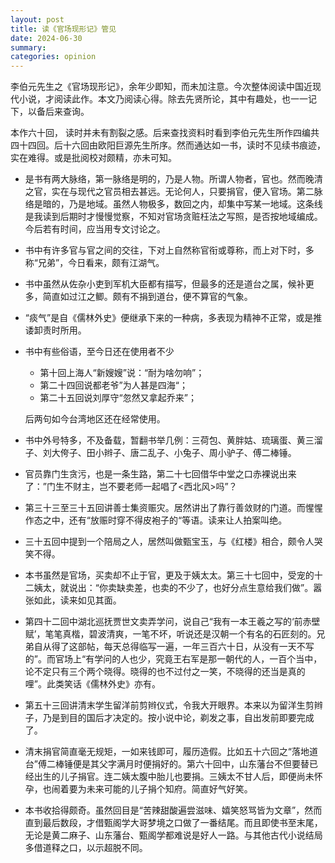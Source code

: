 ```yaml
---
layout: post
title: 读《官场现形记》管见
date: 2024-06-30
summary:
categories: opinion
---
```


李伯元先生之《官场现形记》，余年少即知，而未加注意。今次整体阅读中国近现代小说，才阅读此作。本文乃阅读心得。除去先贤所论，其中有趣处，也一一记下，以备后来查询。

本作六十回， 读时并未有割裂之感。后来查找资料时看到李伯元先生所作四编共四十四回。后十六回由欧阳巨源先生所序。然而通达如一书，读时不见续书痕迹，实在难得。或是批阅校对颇精，亦未可知。

- 是书有两大脉络，第一脉络是明的，乃是人物。所谓人物者，官也。然而晚清之官，实在与现代之官员相去甚远。无论何人，只要捐官，便入官场。第二脉络是暗的，乃是地域。虽然人物极多，数回之内，却集中写某一地域。这条线是我读到后期时才慢慢觉察，不知对官场贪赃枉法之写照，是否按地域编成。今后若有时间，应当用专文讨论之。

- 书中有许多官与官之间的交往，下对上自然称官衔或尊称，而上对下时，多称“兄弟”，今日看来，颇有江湖气。

- 书中虽然从佐杂小吏到军机大臣都有描写，但最多的还是道台之属，候补更多，简直如过江之鲫。颇有不捐到道台，便不算官的气象。

- “痰气”是自《儒林外史》便继承下来的一种病，多表现为精神不正常，或是推诿卸责时所用。

- 书中有些俗语，至今日还在使用者不少

  - 第十回上海人“新嫂嫂”说：“耐为啥勿响”；
  - 第二十四回说都老爷”为人甚是四海“；
  - 第二十五回说刘厚守“忽然又拿起乔来”；

  后两句如今台湾地区还在经常使用。

- 书中外号特多，不及备载，暂翻书举几例：三荷包、黄胖姑、琉璃蛋、黄三溜子、刘大侉子、田小辫子、唐二乱子、小兔子、周小驴子、傅二棒锤。

- 官员靠门生贪污，也是一条生路，第二十七回借华中堂之口赤裸说出来了：”门生不财主，岂不要老师一起唱了<西北风>吗”？

- 第三十三至三十五回讲善士集资赈灾。居然讲出了靠行善敛财的门道。而惺惺作态之中，还有“放赈时穿不得皮袍子的“等语。读来让人拍案叫绝。

- 三十五回中提到一个陪局之人，居然叫做甄宝玉，与《红楼》相合，颇令人哭笑不得。

- 本书虽然是官场，买卖却不止于官，更及于姨太太。第三十七回中，受宠的十二姨太，就说出：“你卖缺卖差，也卖的不少了，也好分点生意给我们做”。嚣张如此，读来如见其面。

- 第四十二回中湖北巡抚贾世文卖弄学问，说自己“我有一本王羲之写的‘前赤壁赋’，笔笔真楷，碧波清爽，一笔不坏，听说还是汉朝一个有名的石匠刻的。兄弟自从得了这部帖，每天总得临写一遍，一年三百六十日，从没有一天不写的”。而官场上“有学问的人也少，究竟王右军是那一朝代的人，一百个当中，论不定只有三个两个晓得。晓得的也不过付之一笑，不晓得的还当是真的哩”。此类笑话《儒林外史》亦有。

- 第五十三回讲清末学生留洋前剪辫仪式，令我大开眼界。本来以为留洋生剪辫子，乃是到目的国后才决定的。按小说中论，剃发之事，自出发前即要完成了。

- 清末捐官简直毫无规矩，一如来钱即可，履历造假。比如五十六回之“落地道台”傅二棒锤便是其父字满月时便捐好的。第六十回中，山东藩台不但要替已经出生的儿子捐官。连二姨太腹中胎儿也要捐。三姨太不甘人后，即便尚未怀孕，也闹着要为未来可能的儿子捐个知府。简直好气好笑。

- 本书收拾得颇奇。虽然回目是“苦辣甜酸遍尝滋味、嬉笑怒骂皆为文章”，然而直到最后数段，才借甄阁学大哥梦境之口做了一番结尾。而且即使书至末尾，无论是黄二麻子、山东藩台、甄阁学都难说是好人一路。与其他古代小说结局多借道释之口，以示超脱不同。
